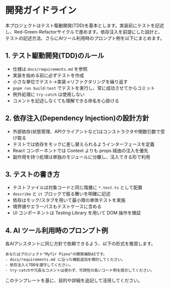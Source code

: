 # 開発ガイドライン

本プロジェクトはテスト駆動開発(TDD)を基本とします。実装前にテストを記述し、Red-Green-Refactorサイクルで進めます。依存注入を前提にした設計と、テストの記述方法、さらにAIツール利用時のプロンプト例を以下にまとめます。

## 1. テスト駆動開発(TDD)のルール
- 仕様は `docs/requirements.md` を参照
- 実装を始める前に必ずテストを作成
- 小さな単位でテスト→実装→リファクタリングを繰り返す
- `pnpm run build:test` でテストを実行し、常に成功させてからコミット
- 例外処理に `try-catch` は使用しない
- コメントを記述しなくても理解できる命名を心掛ける

## 2. 依存注入(Dependency Injection)の設計方針
- 外部依存(状態管理、APIクライアントなど)はコンストラクタや関数引数で受け取る
- テストでは依存をモックに差し替えられるようインターフェースを定義
- React コンポーネントでは Context よりも props 経由の注入を優先
- 副作用を持つ処理は単独のモジュールに分離し、注入できる形で利用

## 3. テストの書き方
- テストファイルは対象コードと同じ階層に `*.test.ts` として配置
- `describe` と `it` ブロックで振る舞いを明確に記述
- 依存はモック/スタブを用いて最小限の単体テストを実施
- 境界値やエラーパスもテストケースに含める
- UI コンポーネントは Testing Library を用いて DOM 操作を検証

## 4. AI ツール利用時のプロンプト例
各AIアシスタントに同じ方針で依頼できるよう、以下の形式を推奨します。

```
あなたはプロジェクト"Myfir Piano"の開発補助AIです。
- docs/requirements.md に沿った機能追加を検討してください。
- 依存注入とTDDを遵守してください。
- try-catchや冗長なコメントは使わず、可読性の高いコード例を提示してください。
```

このテンプレートを基に、目的や詳細を追記して活用してください。
